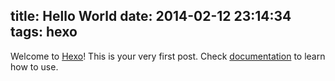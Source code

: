 title: Hello World
date: 2014-02-12 23:14:34
tags: hexo
---

Welcome to [Hexo](http://zespia.tw/hexo)! This is your very first post. Check [documentation](http://zespia.tw/hexo/docs) to learn how to use.